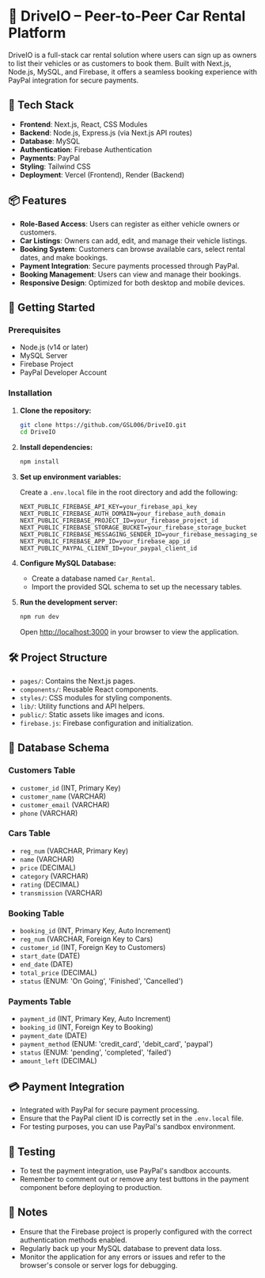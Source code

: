 # 🚗 DriveIO – Peer-to-Peer Car Rental Platform

DriveIO is a full-stack car rental solution where users can sign up as owners to list their vehicles or as customers to book them. Built with Next.js, Node.js, MySQL, and Firebase, it offers a seamless booking experience with PayPal integration for secure payments.

## 🔧 Tech Stack

* **Frontend**: Next.js, React, CSS Modules
* **Backend**: Node.js, Express.js (via Next.js API routes)
* **Database**: MySQL
* **Authentication**: Firebase Authentication
* **Payments**: PayPal
* **Styling**: Tailwind CSS
* **Deployment**: Vercel (Frontend), Render (Backend)

## 📦 Features

* **Role-Based Access**: Users can register as either vehicle owners or customers.
* **Car Listings**: Owners can add, edit, and manage their vehicle listings.
* **Booking System**: Customers can browse available cars, select rental dates, and make bookings.
* **Payment Integration**: Secure payments processed through PayPal.
* **Booking Management**: Users can view and manage their bookings.
* **Responsive Design**: Optimized for both desktop and mobile devices.

## 🚀 Getting Started

### Prerequisites

* Node.js (v14 or later)
* MySQL Server
* Firebase Project
* PayPal Developer Account

### Installation

1. **Clone the repository:**

   ```bash
   git clone https://github.com/GSL006/DriveIO.git
   cd DriveIO
   ```

2. **Install dependencies:**

   ```bash
   npm install
   ```

3. **Set up environment variables:**

   Create a `.env.local` file in the root directory and add the following:

   ```env
   NEXT_PUBLIC_FIREBASE_API_KEY=your_firebase_api_key
   NEXT_PUBLIC_FIREBASE_AUTH_DOMAIN=your_firebase_auth_domain
   NEXT_PUBLIC_FIREBASE_PROJECT_ID=your_firebase_project_id
   NEXT_PUBLIC_FIREBASE_STORAGE_BUCKET=your_firebase_storage_bucket
   NEXT_PUBLIC_FIREBASE_MESSAGING_SENDER_ID=your_firebase_messaging_sender_id
   NEXT_PUBLIC_FIREBASE_APP_ID=your_firebase_app_id
   NEXT_PUBLIC_PAYPAL_CLIENT_ID=your_paypal_client_id
   ```

4. **Configure MySQL Database:**

   * Create a database named `Car_Rental`.
   * Import the provided SQL schema to set up the necessary tables.

5. **Run the development server:**

   ```bash
   npm run dev
   ```

   Open [http://localhost:3000](http://localhost:3000) in your browser to view the application.

## 🛠️ Project Structure

* `pages/`: Contains the Next.js pages.
* `components/`: Reusable React components.
* `styles/`: CSS modules for styling components.
* `lib/`: Utility functions and API helpers.
* `public/`: Static assets like images and icons.
* `firebase.js`: Firebase configuration and initialization.

## 📄 Database Schema

### Customers Table

* `customer_id` (INT, Primary Key)
* `customer_name` (VARCHAR)
* `customer_email` (VARCHAR)
* `phone` (VARCHAR)

### Cars Table

* `reg_num` (VARCHAR, Primary Key)
* `name` (VARCHAR)
* `price` (DECIMAL)
* `category` (VARCHAR)
* `rating` (DECIMAL)
* `transmission` (VARCHAR)

### Booking Table

* `booking_id` (INT, Primary Key, Auto Increment)
* `reg_num` (VARCHAR, Foreign Key to Cars)
* `customer_id` (INT, Foreign Key to Customers)
* `start_date` (DATE)
* `end_date` (DATE)
* `total_price` (DECIMAL)
* `status` (ENUM: 'On Going', 'Finished', 'Cancelled')

### Payments Table

* `payment_id` (INT, Primary Key, Auto Increment)
* `booking_id` (INT, Foreign Key to Booking)
* `payment_date` (DATE)
* `payment_method` (ENUM: 'credit\_card', 'debit\_card', 'paypal')
* `status` (ENUM: 'pending', 'completed', 'failed')
* `amount_left` (DECIMAL)

## 💳 Payment Integration

* Integrated with PayPal for secure payment processing.
* Ensure that the PayPal client ID is correctly set in the `.env.local` file.
* For testing purposes, you can use PayPal's sandbox environment.

## 🧪 Testing

* To test the payment integration, use PayPal's sandbox accounts.
* Remember to comment out or remove any test buttons in the payment component before deploying to production.

## 📌 Notes

* Ensure that the Firebase project is properly configured with the correct authentication methods enabled.
* Regularly back up your MySQL database to prevent data loss.
* Monitor the application for any errors or issues and refer to the browser's console or server logs for debugging.
